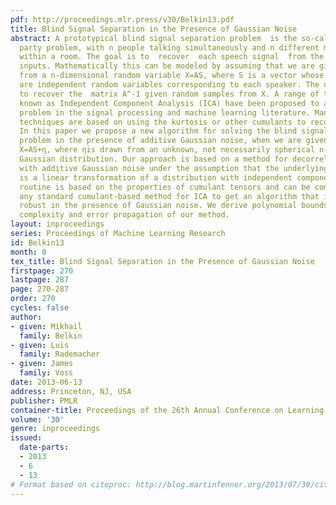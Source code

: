 ```yaml
---
pdf: http://proceedings.mlr.press/v30/Belkin13.pdf
title: Blind Signal Separation in the Presence of Gaussian Noise
abstract: A prototypical blind signal separation problem  is the so-called cocktail
  party problem, with n people talking simultaneously and n different microphones
  within a room. The goal is to  recover  each speech signal  from the microphone
  inputs. Mathematically this can be modeled by assuming that we are given samples
  from a n-dimensional random variable X=AS, where S is a vector whose coordinates
  are independent random variables corresponding to each speaker. The objective is
  to recover the  matrix A^-1 given random samples from X. A range of techniques  collectively
  known as Independent Component Analysis (ICA) have been proposed to address this
  problem in the signal processing and machine learning literature. Many of these
  techniques are based on using the kurtosis or other cumulants to recover the components.
  In this paper we propose a new algorithm for solving the blind signal separation
  problem in the presence of additive Gaussian noise, when we are given samples from
  X=AS+η, where ηis drawn from an unknown, not necessarily spherical n-dimensional
  Gaussian distribution. Our approach is based on a method for decorrelating a sample
  with additive Gaussian noise under the assumption that the underlying distribution
  is a linear transformation of a distribution with independent components. Our decorrelation
  routine is based on the properties of cumulant tensors and can be combined with
  any standard cumulant-based method for ICA to get an algorithm that is provably
  robust in the presence of Gaussian noise. We derive polynomial bounds for sample
  complexity and error propagation of our method.
layout: inproceedings
series: Proceedings of Machine Learning Research
id: Belkin13
month: 0
tex_title: Blind Signal Separation in the Presence of Gaussian Noise
firstpage: 270
lastpage: 287
page: 270-287
order: 270
cycles: false
author:
- given: Mikhail
  family: Belkin
- given: Luis
  family: Rademacher
- given: James
  family: Voss
date: 2013-06-13
address: Princeton, NJ, USA
publisher: PMLR
container-title: Proceedings of the 26th Annual Conference on Learning Theory
volume: '30'
genre: inproceedings
issued:
  date-parts:
  - 2013
  - 6
  - 13
# Format based on citeproc: http://blog.martinfenner.org/2013/07/30/citeproc-yaml-for-bibliographies/
---
```

